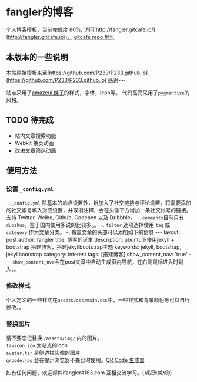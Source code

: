 # fangler的博客

个人博客模板，当前完成度 80%, 访问[http://fangler.gitcafe.io/](http://fangler.gitcafe.io/)，
[gitcafe repo 地址](https://gitcafe.com/fangler/fangler)

## 本版本的一些说明
本站原始模板来至[https://github.com/P233/P233.github.io](https://github.com/P233/P233.github.io)
感谢~~

站点采用了[amazeui 妹子](http://amazeui.org/)的样式，字体，icon等。
代码高亮采用了`pygmentize`的风格。

## TODO 待完成

* 站内文章搜索功能
* Webkit 换页动画
* 改进文章筛选动画

## 使用方法

### 设置 `_config.yml`

-. `_config.yml` 除基本的站点设置外，新加入了社交链接与评论设置。将需要添加的社交帐号填入对应设置，并取消注释，会在头像下方增加一条社交帐号的链接。支持 Twitter, Weibo, Github, Codepen 以及 Dribbble。
-. `comments`目前只有`duoshuo`，鉴于国内使用多说的比较多。。 
-. `filter` 选项选择使用 `tag` 或 `category` 作为文章分类。
-. 每篇文章的头部可以添加如下的信息
    ---
    layout: post
    author: fangler
    title: 博客的诞生
    description: ubuntu下使用jekyll + bootstrap 搭建博客，搭建jekyllbootstrap主题
    keywords: jekyll, bootstrap, jekyllbootstrap
    category: interest
    tags: [搭建博客]
    show_content_nav: 'true'
    ---
`show_content_nva`会在post文章中自动生成页内导航，在右侧鼠标进入时划入。。

### 修改样式
个人定义的一些样式在`assets/css/main.css`中，一些样式和背景颜色等可以自行修改。。

### 替换图片

请不要忘记替换 `/assets/img/` 内的图片。  
`favicon.ico` 为站点的icon  
`avatar.tar` 是侧边栏头像的图片  
`qrcode.jpg` 会在提示浏览器不兼容时使用。[QR Code 生成器](https://www.unitag.io/qrcode)

如有任何问题，欢迎邮件ifangler#163.com 互相交流学习。(*请把`#`换成`@`*)

